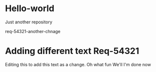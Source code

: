 # Hello-world
Just another repository

req-54321-another-chnage

Adding different text Req-54321
=======
Editing this to add this text as a change. Oh what fun
We'll I'm done now
